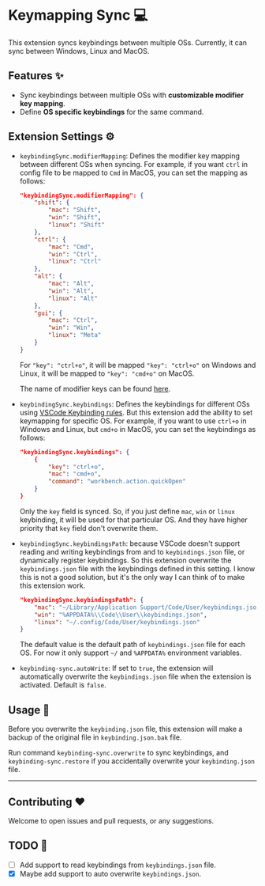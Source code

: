 # Keymapping Sync 💻

This extension syncs keybindings between multiple OSs. Currently, it can sync between Windows, Linux and MacOS.

## Features ✨

- Sync keybindings between multiple OSs with **customizable modifier key mapping**.
- Define **OS specific keybindings** for the same command.

## Extension Settings ⚙️

- `keybindingSync.modifierMapping`: Defines the modifier key mapping between different OSs when syncing. For example, if you want `ctrl` in config file to be mapped to `Cmd` in MacOS, you can set the mapping as follows:

    ```json
    "keybindingSync.modifierMapping": {
        "shift": {
            "mac": "Shift",
            "win": "Shift",
            "linux": "Shift"
        },
        "ctrl": {
            "mac": "Cmd",
            "win": "Ctrl",
            "linux": "Ctrl"
        },
        "alt": {
            "mac": "Alt",
            "win": "Alt",
            "linux": "Alt"
        },
        "gui": {
            "mac": "Ctrl",
            "win": "Win",
            "linux": "Meta"
        }
    }
    ```

    For `"key": "ctrl+o"`, it will be mapped `"key": "ctrl+o"` on Windows and Linux, it will be mapped to `"key": "cmd+o"` on MacOS.

    The name of modifier keys can be found [here](https://code.visualstudio.com/docs/getstarted/keybindings#_accepted-keys).

- `keybindingSync.keybindings`: Defines the keybindings for different OSs using [VSCode Keybinding rules](https://code.visualstudio.com/docs/getstarted/keybindings#_keyboard-rules). But this extension add the ability to set keymapping for specific OS. For example, if you want to use `ctrl+o` in Windows and Linux, but `cmd+o` in MacOS, you can set the keybindings as follows:

    ```json
    "keybindingSync.keybindings": {
        {
            "key": "ctrl+o",
            "mac": "cmd+o",
            "command": "workbench.action.quickOpen"
        }
    }
    ```

    Only the `key` field is synced. So, if you just define `mac`, `win` or `linux` keybinding, it will be used for that particular OS. And they have higher priority that `key` field don't overwrite them.

- `keybindingSync.keybindingsPath`: because VSCode doesn't support reading and writing keybindings from and to `keybindings.json` file, or dynamically register keybindings. So this extension overwrite the `keybindings.json` file with the keybindings defined in this setting. I know this is not a good solution, but it's the only way I can think of to make this extension work.

    ```json
    "keybindingSync.keybindingsPath": {
        "mac": "~/Library/Application Support/Code/User/keybindings.json",
        "win": "%APPDATA%\\Code\\User\\keybindings.json",
        "linux": "~/.config/Code/User/keybindings.json"
    }
    ```

    The default value is the default path of `keybindings.json` file for each OS. For now it only support `~/` and `%APPDATA%` environment variables.

- `keybinding-sync.autoWrite`: If set to `true`, the extension will automatically overwrite the `keybindings.json` file when the extension is activated. Default is `false`.

## Usage 🔨

Before you overwrite the `keybinding.json` file, this extension will make a backup of the original file in `keybinding.json.bak` file.

Run command `keybinding-sync.overwrite` to sync keybindings, and `keybinding-sync.restore` if you accidentally overwrite your `keybinding.json` file.

---

## Contributing ❤️

Welcome to open issues and pull requests, or any suggestions.

## TODO 📝

- [ ] Add support to read keybindings from `keybindings.json` file.
- [x] Maybe add support to auto overwrite `keybindings.json`.
